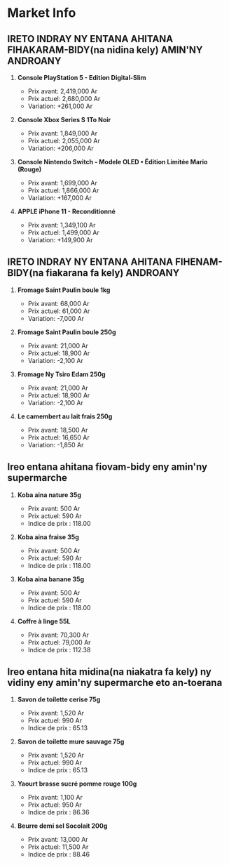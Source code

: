 # Market Info

## IRETO INDRAY NY ENTANA AHITANA FIHAKARAM-BIDY(na nidina kely) AMIN'NY ANDROANY

1. **Console PlayStation 5 - Edition Digital-Slim**
   - Prix avant: 2,419,000 Ar
   - Prix actuel: 2,680,000 Ar
   - Variation: +261,000 Ar

2. **Console Xbox Series S 1To Noir**
   - Prix avant: 1,849,000 Ar
   - Prix actuel: 2,055,000 Ar
   - Variation: +206,000 Ar

3. **Console Nintendo Switch - Modele OLED • Édition Limitée Mario (Rouge)**
   - Prix avant: 1,699,000 Ar
   - Prix actuel: 1,866,000 Ar
   - Variation: +167,000 Ar

4. **APPLE iPhone 11
                                                  - Reconditionné**
   - Prix avant: 1,349,100 Ar
   - Prix actuel: 1,499,000 Ar
   - Variation: +149,900 Ar

## IRETO INDRAY NY ENTANA AHITANA FIHENAM-BIDY(na fiakarana fa kely) ANDROANY

1. **Fromage Saint Paulin boule 1kg**
   - Prix avant: 68,000 Ar
   - Prix actuel: 61,000 Ar
   - Variation: -7,000 Ar

2. **Fromage Saint Paulin boule 250g**
   - Prix avant: 21,000 Ar
   - Prix actuel: 18,900 Ar
   - Variation: -2,100 Ar

3. **Fromage Ny Tsiro Edam 250g**
   - Prix avant: 21,000 Ar
   - Prix actuel: 18,900 Ar
   - Variation: -2,100 Ar

4. **Le camembert au lait frais 250g**
   - Prix avant: 18,500 Ar
   - Prix actuel: 16,650 Ar
   - Variation: -1,850 Ar

## Ireo entana ahitana fiovam-bidy eny amin'ny supermarche

1. **Koba aina nature 35g**
   - Prix avant: 500 Ar
   - Prix actuel: 590 Ar
   - Indice de prix : 118.00

2. **Koba aina fraise 35g**
   - Prix avant: 500 Ar
   - Prix actuel: 590 Ar
   - Indice de prix : 118.00

3. **Koba aina banane 35g**
   - Prix avant: 500 Ar
   - Prix actuel: 590 Ar
   - Indice de prix : 118.00

4. **Coffre à linge 55L**
   - Prix avant: 70,300 Ar
   - Prix actuel: 79,000 Ar
   - Indice de prix : 112.38

## Ireo entana hita midina(na niakatra fa kely) ny vidiny eny amin'ny supermarche eto an-toerana

1. **Savon de toilette cerise 75g**
   - Prix avant: 1,520 Ar
   - Prix actuel: 990 Ar
   - Indice de prix : 65.13

2. **Savon de toilette mure sauvage 75g**
   - Prix avant: 1,520 Ar
   - Prix actuel: 990 Ar
   - Indice de prix : 65.13

3. **Yaourt brasse sucré pomme rouge 100g**
   - Prix avant: 1,100 Ar
   - Prix actuel: 950 Ar
   - Indice de prix : 86.36

4. **Beurre demi sel Socolait 200g**
   - Prix avant: 13,000 Ar
   - Prix actuel: 11,500 Ar
   - Indice de prix : 88.46

